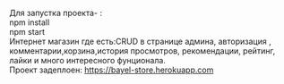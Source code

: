 Для запустка проекта- : <br/>
npm install <br/>
npm start<br/>
Интернет магазин где есть:CRUD в странице админа, авторизация ,
комментарии,корзина,история просмотров,
рекомендации, рейтинг, лайки и много интересного фунционала. <br/>
Проект задеплоен: https://bayel-store.herokuapp.com
